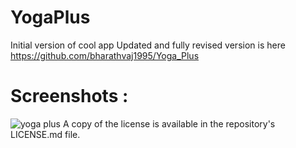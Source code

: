 # YogaPlus
Initial version of cool app
Updated and fully revised version is here https://github.com/bharathvaj1995/Yoga_Plus
# Screenshots :
![yoga plus](https://cloud.githubusercontent.com/assets/16360498/21696638/ed939c8a-d3b4-11e6-829e-69cab40d072d.png)
A copy of the license is available in the repository's LICENSE.md file.
